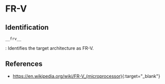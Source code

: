 # FR-V

## Identification

`__frv__`

: Identifies the target architecture as FR-V.

## References

- <https://en.wikipedia.org/wiki/FR-V_(microprocessor)>{:target="_blank"}

<!---
<gcc/config/frv/frv.h> (14.2.0)

#define TARGET_CPU_CPP_BUILTINS()					\
  do									\
    {									\
      int issue_rate;							\
									\
      builtin_define ("__frv__");					\
      builtin_assert ("machine=frv");					\
									\
      issue_rate = frv_issue_rate ();					\
      if (issue_rate > 1)						\
	builtin_define_with_int_value ("__FRV_VLIW__", issue_rate);	\
      builtin_define_with_int_value ("__FRV_GPR__", NUM_GPRS);		\
      builtin_define_with_int_value ("__FRV_FPR__", NUM_FPRS);		\
      builtin_define_with_int_value ("__FRV_ACC__", NUM_ACCS);		\
									\
      switch (frv_cpu_type)						\
	{								\
	case FRV_CPU_GENERIC:						\
	  builtin_define ("__CPU_GENERIC__");				\
	  break;							\
	case FRV_CPU_FR550:						\
	  builtin_define ("__CPU_FR550__");				\
	  break;							\
	case FRV_CPU_FR500:						\
	case FRV_CPU_TOMCAT:						\
	  builtin_define ("__CPU_FR500__");				\
	  break;							\
	case FRV_CPU_FR450:						\
	  builtin_define ("__CPU_FR450__");				\
	  break;							\
	case FRV_CPU_FR405:						\
	  builtin_define ("__CPU_FR405__");				\
	  break;							\
	case FRV_CPU_FR400:						\
	  builtin_define ("__CPU_FR400__");				\
	  break;							\
	case FRV_CPU_FR300:						\
	case FRV_CPU_SIMPLE:						\
	  builtin_define ("__CPU_FR300__");				\
	  break;							\
	}								\
									\
      if (TARGET_HARD_FLOAT)						\
	builtin_define ("__FRV_HARD_FLOAT__");				\
      if (TARGET_DWORD)							\
	builtin_define ("__FRV_DWORD__");				\
      if (TARGET_FDPIC)							\
	builtin_define ("__FRV_FDPIC__");				\
      if (flag_leading_underscore > 0)					\
	builtin_define ("__FRV_UNDERSCORE__");				\
    }									\
  while (0)
--->